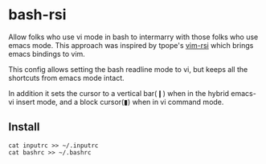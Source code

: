 # bash-rsi

Allow folks who use vi mode in bash to intermarry with those folks who use
emacs mode. This approach was inspired by tpope's
[vim-rsi](https://github.com/tpope/vim-rsi) which brings emacs bindings to vim.

This config allows setting the bash readline mode to vi, but keeps all the
shortcuts from emacs mode intact.

In addition it sets the cursor to a vertical bar(❙) when in the hybrid emacs-vi
insert mode, and a block cursor(▮) when in vi command mode.

## Install

```
cat inputrc >> ~/.inputrc
cat bashrc >> ~/.bashrc
```
